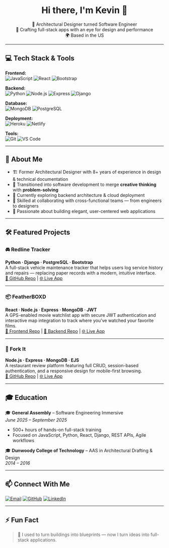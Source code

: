 <h1 align="center">Hi there, I'm Kevin 👋</h1>

<p align="center">
  🚀 Architectural Designer turned Software Engineer <br>
  🎨 Crafting full-stack apps with an eye for design and performance <br>
  🌍 Based in the US
</p>

---

## 💻 Tech Stack & Tools

**Frontend:**  
![JavaScript](https://img.shields.io/badge/-JavaScript-black?style=flat&logo=javascript)
![React](https://img.shields.io/badge/-React-black?style=flat&logo=react)
![Bootstrap](https://img.shields.io/badge/-Bootstrap-black?style=flat&logo=bootstrap)

**Backend:**  
![Python](https://img.shields.io/badge/-Python-black?style=flat&logo=python)
![Node.js](https://img.shields.io/badge/-Node.js-black?style=flat&logo=node.js)
![Express](https://img.shields.io/badge/-Express-black?style=flat&logo=express)
![Django](https://img.shields.io/badge/-Django-black?style=flat&logo=django)

**Database:**  
![MongoDB](https://img.shields.io/badge/-MongoDB-black?style=flat&logo=mongodb)
![PostgreSQL](https://img.shields.io/badge/-PostgreSQL-black?style=flat&logo=postgresql)

**Deployment:**  
![Heroku](https://img.shields.io/badge/-Heroku-black?style=flat&logo=heroku)
![Netlify](https://img.shields.io/badge/-Netlify-black?style=flat&logo=netlify)

**Tools:**  
![Git](https://img.shields.io/badge/-Git-black?style=flat&logo=git)
![VS Code](https://img.shields.io/badge/-VS%20Code-black?style=flat&logo=visualstudiocode)

---

## 🧠 About Me

- 🏗️ Former Architectural Designer with 8+ years of experience in design & technical documentation  
- 🔁 Transitioned into software development to merge **creative thinking** with **problem-solving**  
- 🌱 Currently exploring backend architecture & cloud deployment  
- 🤝 Skilled at collaborating with cross-functional teams — from engineers to designers  
- 🧩 Passionate about building elegant, user-centered web applications

---

## 🛠️ Featured Projects

### 🚘 Redline Tracker  
**Python · Django · PostgreSQL · Bootstrap**  
A full-stack vehicle maintenance tracker that helps users log service history and repairs — replacing paper records with a modern, intuitive interface.  
[🔗 GitHub Repo](https://github.com/xiokevc/redline-tracker) | [🌐 Live App](https://redline-tracker-8dde54ed8f81.herokuapp.com/)

---

### 📦 FeatherBOXD  
**React · Node.js · Express · MongoDB · JWT**  
A GPS-enabled movie watchlist app with secure JWT authentication and interactive map integration to track where you’ve watched your favorite films.  
[🔗 Frontend Repo](https://github.com/xiokevc/featherboxd-front-end) | [🔗 Backend Repo](https://github.com/xiokevc/featherboxd-backend) | [🌐 Live App](https://featherboxd.netlify.app/)

---

### 🍴 Fork It  
**Node.js · Express · MongoDB · EJS**  
A restaurant review platform featuring full CRUD, session-based authentication, and a responsive design for mobile-first browsing.  
[🔗 GitHub Repo](https://github.com/xiokevc/recipe-book-app) | [🌐 Live App](https://restaurant-rating-de6c8b0d53f5.herokuapp.com/)

---

## 🎓 Education

🎓 **General Assembly** – Software Engineering Immersive  
*June 2025 – September 2025*  
- 500+ hours of hands-on full-stack training  
- Focused on JavaScript, Python, React, Django, REST APIs, Agile workflows

🎓 **Dunwoody College of Technology** – AAS in Architectural Drafting & Design  
*2014 – 2016*

---

## 📫 Connect With Me

[![Email](https://img.shields.io/badge/email-%23D14836.svg?style=for-the-badge&logo=gmail&logoColor=white)](mailto:xiokevc@gmail.com)
[![GitHub](https://img.shields.io/badge/GitHub-%23121011.svg?style=for-the-badge&logo=github&logoColor=white)](https://github.com/xiokevc)
[![LinkedIn](https://img.shields.io/badge/LinkedIn-%230077B5.svg?style=for-the-badge&logo=linkedin&logoColor=white)](https://linkedin.com/in/xiokevc)

---

## ⚡ Fun Fact

> 🧠 I used to turn buildings into blueprints — now I turn ideas into full-stack applications.
